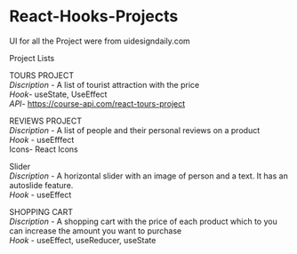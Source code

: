 # React-Hooks-Projects <br/>

UI for all the Project were from uidesigndaily.com <br/>

Project Lists<br/>

TOURS PROJECT<br/>
*Discription* - A list of tourist attraction with the price<br/>
*Hook*- useState, UseEffect<br/>
*API*- https://course-api.com/react-tours-project

REVIEWS PROJECT<br/>
*Discription* - A list of people and their personal reviews on a product<br/>
*Hook* - useEfffect<br/>
Icons- React Icons

Slider<br/>
*Discription* - A horizontal slider with an image of person and a text. It has an autoslide feature.<br/>
*Hook* - useEffect <br/>


SHOPPING CART <br/>
*Discription* - A shopping cart with the price of each product which to you can increase the amount you want to purchase<br/>
*Hook* - useEffect, useReducer, useState <br/>
